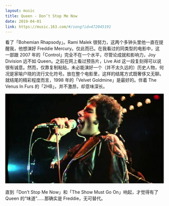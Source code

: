 ```yaml
---
layout: music
title: Queen - Don’t Stop Me Now
date: 2019-04-01
link: https://music.163.com/#/song?id=472045191
---
```


看了「Bohemian Rhapsody」。Rami Malek 很努力，这两个多钟头里他一直在提醒我，他想演好 Freddie Mercury。仅此而已。在我看过的同类型的电影中，这一部跟 2007 年的「Control」完全不在一个水平，尽管论成就和影响力，Joy Division 远不如 Queen。之前在网上看过预告片，Live Aid 这一段复刻得可以说很有诚意。然而，仅靠复制粘贴，未必能演好一个（并不太久远的）历史人物，何况是家喻户晓的流行文化符号。放在整个电影里，这样的结尾方式既奢侈又无聊。就结尾的精彩程度而言，1998 年的「Velvet Goldmine」是最好的。伴着 The Venus In Furs 的「2HB」，并不激昂，却意味深长。

![Queen - Don’t Stop Me Now](images/queen-don-t-stop-me-now.jpg)

直到「Don’t Stop Me Now」和「The Show Must Go On」响起，才觉得有了 Queen 的“味道”……那确实是 Freddie，无可替代。

